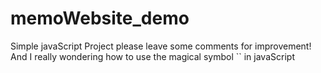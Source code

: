 # memoWebsite_demo
Simple javaScript Project
please leave some comments for improvement! And I really wondering how to use the magical symbol `` in javaScript

